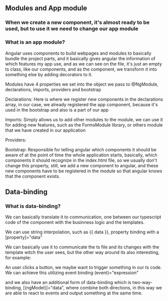 ## Modules and App module

### When we create a new component, it's almost ready to be used, but to use it we need to change our app module

###  What is an app module?

  Angular uses components to build webpages and modules to basically bundle the project parts, and it basically gives
  angular the information of which features my app use, and as we can see on the file, it's just an empty ts class, like
  our components, and as the component, we transform it into something else by adding decorators to it.

  Modules have 4 properties we set into the object we pass to @NgModule, declarations, imports, providers and bootstrap

  Declarations: Here is where we register new components in the declarations array, in our case, we already registered
  the app component, because it's used in the bootstrap and also is a part of our app 

  Imports: Simply allows us to add other modules to the module, we can use it for adding new features, such as the
  FormsModule library, or others module that we have created in our application

  Providers: 

  Bootstrap: Responsible for telling angular which components it should be aware of at the point of time the whole 
  application starts, basically, which components it should recognize in the index.html file, so we usually don't
  change this property, still, we add a new component to angular, and these new components have to be registered in the
  module so that angular knows that the component exists.   

## Data-binding

### What is data-binding?

We can basically translate it to communication, one between our typescript code of the component with the businness logic
and the templates. 

We can use string interpolation, such as {{ data }}, property binding with a [property]="data"

We can basically use it to communicate the ts file and its changes with the template witch the user sees, but the other
way around its also interesting, for example:

An user clicks a button, we maybe want to trigger something in our ts code. We can achieve this utilizing event binding
(event)="expression" 

and we also have an additional form of data-binding which is two-way-binding, [(ngModel)]="data", where combine both
directions, in this way we are able to react to events and output something at the same time.

